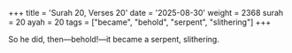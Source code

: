 +++
title = 'Surah 20, Verses 20'
date = '2025-08-30'
weight = 2368
surah = 20
ayah = 20
tags = ["became", "behold", "serpent", "slithering"]
+++

So he did, then—behold!—it became a serpent, slithering.